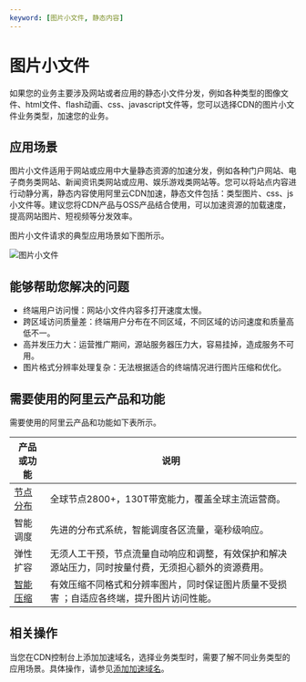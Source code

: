 ```yaml
---
keyword: [图片小文件, 静态内容]
---
```


# 图片小文件

如果您的业务主要涉及网站或者应用的静态小文件分发，例如各种类型的图像文件、html文件、flash动画、css、javascript文件等，您可以选择CDN的图片小文件业务类型，加速您的业务。

## 应用场景

图片小文件适用于网站或应用中大量静态资源的加速分发，例如各种门户网站、电子商务类网站、新闻资讯类网站或应用、娱乐游戏类网站等。您可以将站点内容进行动静分离，静态内容使用阿里云CDN加速，静态文件包括：类型图片、css、js小文件等。建议您将CDN产品与OSS产品结合使用，可以加速资源的加载速度，提高网站图片、短视频等分发效率。

图片小文件请求的典型应用场景如下图所示。

![图片小文件](https://static-aliyun-doc.oss-cn-hangzhou.aliyuncs.com/assets/img/zh-CN/4280477951/p75529.png)

## 能够帮助您解决的问题

-   终端用户访问慢：网站小文件内容多打开速度太慢。
-   跨区域访问质量差：终端用户分布在不同区域，不同区域的访问速度和质量高低不一。
-   高并发压力大：运营推广期间，源站服务器压力大，容易挂掉，造成服务不可用。
-   图片格式分辨率处理复杂：无法根据适合的终端情况进行图片压缩和优化。

## 需要使用的阿里云产品和功能

需要使用的阿里云产品和功能如下表所示。

|产品或功能|说明|
|-----|--|
|[节点分布](/intl.zh-CN/产品简介/节点分布.md)|全球节点2800+，130T带宽能力，覆盖全球主流运营商。|
|智能调度|先进的分布式系统，智能调度各区流量，毫秒级响应。|
|弹性扩容|无须人工干预，节点流量自动响应和调整，有效保护和解决源站压力，同时按量付费，无须担心额外的资源费用。|
|[智能压缩](/intl.zh-CN/域名管理/性能优化/智能压缩.md)|有效压缩不同格式和分辨率图片，同时保证图片质量不受损害 ；自适应各终端，提升图片访问性能。|

## 相关操作

当您在CDN控制台上添加加速域名，选择业务类型时，需要了解不同业务类型的应用场景。具体操作，请参见[添加加速域名](/intl.zh-CN/快速入门/添加加速域名.md)。

